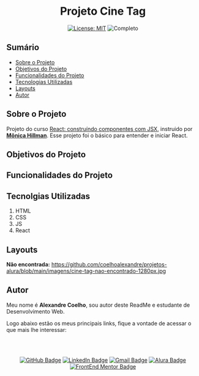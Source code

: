 <h1 align="center"> Projeto Cine Tag </h1>

<div align="center">

  <a href="https://github.com/coelhoalexandre/projeto-alura-cinetag/blob/master/LICENSE" target="_blank"><img src="https://img.shields.io/badge/License-MIT-yellow.svg" alt="License: MIT"></a> <img src="https://img.shields.io/badge/Completo-lightgreen.svg" alt="Completo">

</div>

## Sumário

- [Sobre o Projeto](#sobre-o-projeto)
- [Objetivos do Projeto](#objetivos-do-projeto)
- [Funcionalidades do Projeto](#funcionalidades-do-projeto)
- [Tecnologias Utilizadas](#tecnolgias-utilizadas)
- [Layouts](#layouts)
- [Autor](#autor)

## Sobre o Projeto

Projeto do curso [React: construíndo componentes com JSX](https://cursos.alura.com.br/course/react-construindo-componentes-jsx), instruido por [**Mônica Hillman**](https://github.com/MonicaHillman). Esse projeto foi o básico para entender e iniciar React.

## Objetivos do Projeto


## Funcionalidades do Projeto


## Tecnolgias Utilizadas

1. HTML
2. CSS
3. JS
4. React

## Layouts

**Não encontrada:** https://github.com/coelhoalexandre/projetos-alura/blob/main/imagens/cine-tag-nao-encontrado-1280px.jpg

## Autor
Meu nome é **Alexandre Coelho**, sou autor deste ReadMe e estudante de Desenvolvimento Web. 

Logo abaixo estão os meus principais links, fique a vontade de acessar o que mais lhe interessar:

<br>

<br>

<div align="center">

<a href = "https://github.com/coelhoalexandre"><img src="https://img.shields.io/badge/GitHub-%23333?style=for-the-badge&logo=github&logoColor=white" alt="GitHub Badge"></a>
<a href="https://www.linkedin.com/in/-coelhoalexandre/" target="_blank"><img src="https://img.shields.io/badge/-LinkedIn-%230077B5?style=for-the-badge&logo=linkedin&logoColor=white" alt="LinkedIn Badge"></a>
<a href = "mailto:alexandrecoelhocontato@gmail.com" target="_blank"><img src="https://img.shields.io/badge/-Gmail-critical?style=for-the-badge&logo=gmail&logoColor=white" target="_blank" alt="Gmail Badge"></a>
<a href = "https://cursos.alura.com.br/user/coelhoalexandre" target="_blank"><img src="https://img.shields.io/badge/Alura-0747a6?style=for-the-badge&logo=alura&logoColor=white" target="_blank" alt="Alura Badge"></a>
<a href = "https://www.frontendmentor.io/profile/coelhoalexandre" target="_blank"><img src="https://img.shields.io/badge/Frontend_Mentor-white?style=for-the-badge&logo=frontendmentor&logoColor=blue" alt="FrontEnd Mentor Badge">
